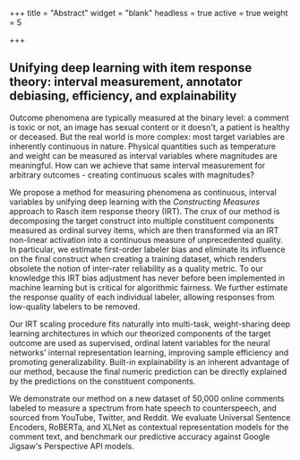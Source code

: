 +++
title = "Abstract"
widget = "blank"
headless = true
active = true
weight = 5

+++

## Unifying deep learning with item response theory: interval measurement, annotator debiasing, efficiency, and explainability

Outcome phenomena are typically measured at the binary level: a comment is toxic or not, an image has sexual content or it doesn't, a patient is healthy or deceased. But the real world is more complex: most target variables are inherently continuous in nature. Physical quantities such as temperature and weight can be measured as interval variables where magnitudes are meaningful. How can we achieve that same interval measurement for arbitrary outcomes - creating continuous scales with magnitudes?

We propose a method for measuring phenomena as continuous, interval variables by 
unifying deep learning with the *Constructing Measures* approach to Rasch item response theory (IRT). 
The crux of our method is decomposing the target construct into multiple constituent components measured as ordinal survey items, which are then transformed via an IRT non-linear activation into a continuous measure of unprecedented quality. In particular, we estimate first-order labeler bias and eliminate its influence on the final construct when creating a training dataset, which renders obsolete the notion of inter-rater reliability as a quality metric. To our knowledge this IRT bias adjustment has never before been implemented in machine learning but is critical for algorithmic fairness. We further estimate the response quality of each individual labeler, allowing responses from low-quality labelers to be removed.

Our IRT scaling procedure fits naturally into multi-task, weight-sharing deep learning architectures in which our theorized components of the target outcome are used as supervised, ordinal latent variables for the neural networks' internal representation learning, improving sample efficiency and promoting generalizability. Built-in explainability is an inherent advantage of our method, because the final numeric prediction can be directly explained by the predictions on the constituent components.

We demonstrate our method on a new dataset of 50,000 online comments labeled to measure a spectrum from hate speech to counterspeech, and sourced from YouTube, Twitter, and Reddit. We evaluate Universal Sentence Encoders, RoBERTa, and XLNet as contextual representation models for the comment text, and benchmark our predictive accuracy against Google Jigsaw's Perspective API models.

